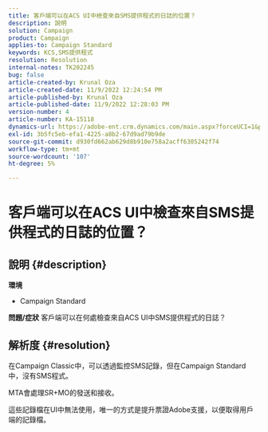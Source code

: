 ```yaml
---
title: 客戶端可以在ACS UI中檢查來自SMS提供程式的日誌的位置？
description: 說明
solution: Campaign
product: Campaign
applies-to: Campaign Standard
keywords: KCS,SMS提供程式
resolution: Resolution
internal-notes: TK202245
bug: false
article-created-by: Krunal Oza
article-created-date: 11/9/2022 12:24:54 PM
article-published-by: Krunal Oza
article-published-date: 11/9/2022 12:28:03 PM
version-number: 4
article-number: KA-15118
dynamics-url: https://adobe-ent.crm.dynamics.com/main.aspx?forceUCI=1&pagetype=entityrecord&etn=knowledgearticle&id=54638f7f-2960-ed11-9562-6045bd0067ea
exl-id: 3b5fc5eb-efa1-4225-a8b2-67d9ad79b9de
source-git-commit: d930fd662ab629d8b910e758a2acff6305242f74
workflow-type: tm+mt
source-wordcount: '107'
ht-degree: 5%

---
```


# 客戶端可以在ACS UI中檢查來自SMS提供程式的日誌的位置？

## 說明 {#description}

<b>環境</b>
- Campaign Standard



<b>問題/症狀</b>
客戶端可以在何處檢查來自ACS UI中SMS提供程式的日誌？


## 解析度 {#resolution}


在Campaign Classic中，可以透過監控SMS記錄，但在Campaign Standard中，沒有SMS程式。

MTA會處理SR+MO的發送和接收。

這些記錄檔在UI中無法使用，唯一的方式是提升票證Adobe支援，以便取得用戶端的記錄檔。
